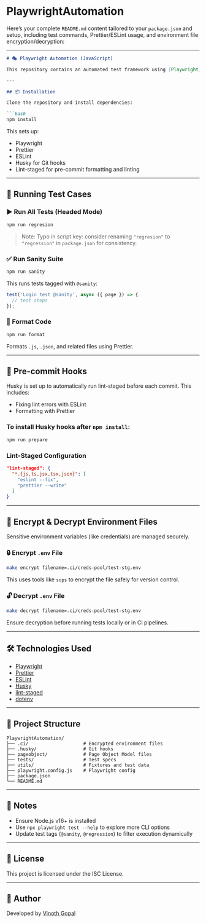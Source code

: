 # PlaywrightAutomation

Here’s your complete `README.md` content tailored to your `package.json` and setup, including test commands, Prettier/ESLint usage, and environment file encryption/decryption:

---

````markdown
# 🎭 Playwright Automation (JavaScript)

This repository contains an automated test framework using [Playwright](https://playwright.dev/) with JavaScript. It includes test tagging (`@sanity`, `@regression`), code formatting, linting, Git hooks with Husky, and secure handling of environment files using encryption.

---

## 📦 Installation

Clone the repository and install dependencies:

```bash
npm install
````

This sets up:

* Playwright
* Prettier
* ESLint
* Husky for Git hooks
* Lint-staged for pre-commit formatting and linting

---

## 🧪 Running Test Cases

### ▶ Run All Tests (Headed Mode)

```bash
npm run regresion
```

> Note: Typo in script key: consider renaming `"regresion"` to `"regression"` in `package.json` for consistency.

### ✅ Run Sanity Suite

```bash
npm run sanity
```

This runs tests tagged with `@sanity`:

```js
test('Login test @sanity', async ({ page }) => {
  // test steps
});
```

### 🧼 Format Code

```bash
npm run format
```

Formats `.js`, `.json`, and related files using Prettier.

---

## 🧹 Pre-commit Hooks

Husky is set up to automatically run lint-staged before each commit. This includes:

* Fixing lint errors with ESLint
* Formatting with Prettier

### To install Husky hooks after `npm install`:

```bash
npm run prepare
```

### Lint-Staged Configuration

```json
"lint-staged": {
  "*.{js,ts,jsx,tsx,json}": [
    "eslint --fix",
    "prettier --write"
  ]
}
```

---

## 🔐 Encrypt & Decrypt Environment Files

Sensitive environment variables (like credentials) are managed securely.

### 🔒 Encrypt `.env` File

```bash
make encrypt filename=.ci/creds-pool/test-stg.env
```

This uses tools like `sops` to encrypt the file safely for version control.

### 🔓 Decrypt `.env` File

```bash
make decrypt filename=.ci/creds-pool/test-stg.env
```

Ensure decryption before running tests locally or in CI pipelines.

---

## 🛠 Technologies Used

* [Playwright](https://playwright.dev/)
* [Prettier](https://prettier.io/)
* [ESLint](https://eslint.org/)
* [Husky](https://typicode.github.io/husky/)
* [lint-staged](https://github.com/okonet/lint-staged)
* [dotenv](https://www.npmjs.com/package/dotenv)

---

## 📁 Project Structure

```
PlaywrightAutomation/
├── .ci/                    # Encrypted environment files
├── .husky/                 # Git hooks
├── pageobject/             # Page Object Model files
├── tests/                  # Test specs
├── utils/                  # Fixtures and test data
├── playwright.config.js    # Playwright config
├── package.json
└── README.md
```

---

## 🧾 Notes

* Ensure Node.js v16+ is installed
* Use `npx playwright test --help` to explore more CLI options
* Update test tags (`@sanity`, `@regression`) to filter execution dynamically

---

## 📌 License

This project is licensed under the ISC License.

---

## 🧵 Author

Developed by [Vinoth Gopal](https://github.com/vinothgopal)



